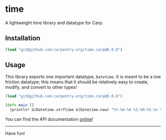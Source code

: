 # time

A lightweight time library and datatype for Carp.

## Installation

```clojure
(load "git@github.com:carpentry-org/time.carp@0.0.8")
```

## Usage

This library exports one important datatype, `Datetime`. It is meant to be a low
friction datatype; this means that it should be relatively easy to create,
modify, and convert to other types!

```clojure
(load "git@github.com:carpentry-org/time.carp@0.0.8")

(defn main []
  (println* &(Datetime.strftime &(Datetime.now) "%Y-%m-%d %I:%M:%S.%n %p %z")))
```

You can find the API documentation [online](https://veitheller.de/time/)!

<hr/>

Have fun!
